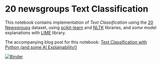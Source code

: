 # 20 newsgroups Text Classification

This notebook contains implementation of *Text Classification* using the [20 Newsgroups](http://qwone.com/~jason/20Newsgroups/) dataset, using [scikit-learn](https://scikit-learn.org/stable/) and [NLTK](https://www.nltk.org/) libraries, and *some* model explanations with [LIME](https://github.com/marcotcr/lime) library.

The accompanying blog post for this notebook: [Text Classification with Python (and some AI Explainability!)](https://reslan-tinawi.github.io/2020/05/26/text-classification-using-sklearn-and-nltk.html)

[![Binder](https://mybinder.org/badge_logo.svg)](https://mybinder.org/v2/gh/Reslan-Tinawi/20-newsgroups-Text-Classification/439f91a8a0079f497b5cab12d13257b9151b984a)